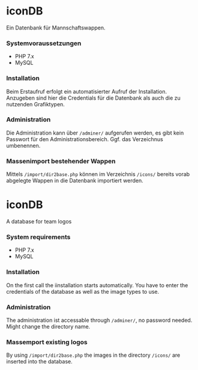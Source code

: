 # iconDB

Ein  Datenbank für Mannschaftswappen. 

### Systemvoraussetzungen
- PHP 7.x
- MySQL

### Installation
Beim Erstaufruf erfolgt ein automatisierter Aufruf der Installation. Anzugeben sind hier die Credentials für die Datenbank als auch die zu nutzenden Grafiktypen.

### Administration
Die Administration kann über `/adminer/` aufgerufen werden, es gibt kein Passwort für den Administrationsbereich. Ggf. das Verzeichnus umbenennen.

### Massenimport bestehender Wappen
Mittels `/import/dir2base.php` können im Verzeichnis `/icons/` bereits vorab abgelegte Wappen in die Datenbank importiert werden.


# iconDB

A database for team logos

### System requirements
- PHP 7.x
- MySQL

### Installation
On the first call the iinstallation starts automatically. You have to enter the credentials of the database as well as the image types to use.

### Administration
The administration ist accessable through `/adminer/`, no password needed. Might change the directory name.

### Massemport existing logos
By using `/import/dir2base.php` the images in the directory `/icons/` are inserted into the database.
